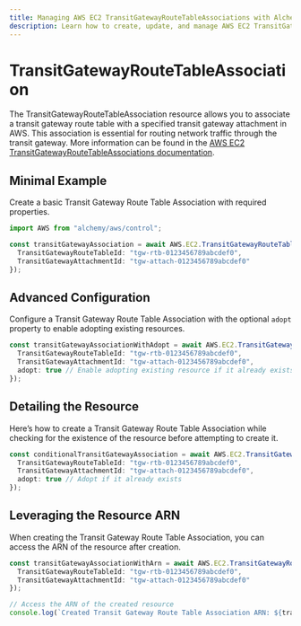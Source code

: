 ```yaml
---
title: Managing AWS EC2 TransitGatewayRouteTableAssociations with Alchemy
description: Learn how to create, update, and manage AWS EC2 TransitGatewayRouteTableAssociations using Alchemy Cloud Control.
---
```


# TransitGatewayRouteTableAssociation

The TransitGatewayRouteTableAssociation resource allows you to associate a transit gateway route table with a specified transit gateway attachment in AWS. This association is essential for routing network traffic through the transit gateway. More information can be found in the [AWS EC2 TransitGatewayRouteTableAssociations documentation](https://docs.aws.amazon.com/ec2/latest/userguide/).

## Minimal Example

Create a basic Transit Gateway Route Table Association with required properties.

```ts
import AWS from "alchemy/aws/control";

const transitGatewayAssociation = await AWS.EC2.TransitGatewayRouteTableAssociation("tgRouteTableAssociation", {
  TransitGatewayRouteTableId: "tgw-rtb-0123456789abcdef0",
  TransitGatewayAttachmentId: "tgw-attach-0123456789abcdef0"
});
```

## Advanced Configuration

Configure a Transit Gateway Route Table Association with the optional `adopt` property to enable adopting existing resources.

```ts
const transitGatewayAssociationWithAdopt = await AWS.EC2.TransitGatewayRouteTableAssociation("tgRouteTableAssociationWithAdopt", {
  TransitGatewayRouteTableId: "tgw-rtb-0123456789abcdef0",
  TransitGatewayAttachmentId: "tgw-attach-0123456789abcdef0",
  adopt: true // Enable adopting existing resource if it already exists
});
```

## Detailing the Resource

Here’s how to create a Transit Gateway Route Table Association while checking for the existence of the resource before attempting to create it.

```ts
const conditionalTransitGatewayAssociation = await AWS.EC2.TransitGatewayRouteTableAssociation("conditionalTgAssociation", {
  TransitGatewayRouteTableId: "tgw-rtb-0123456789abcdef0",
  TransitGatewayAttachmentId: "tgw-attach-0123456789abcdef0",
  adopt: true // Adopt if it already exists
});
```

## Leveraging the Resource ARN

When creating the Transit Gateway Route Table Association, you can access the ARN of the resource after creation.

```ts
const transitGatewayAssociationWithArn = await AWS.EC2.TransitGatewayRouteTableAssociation("tgAssociationWithArn", {
  TransitGatewayRouteTableId: "tgw-rtb-0123456789abcdef0",
  TransitGatewayAttachmentId: "tgw-attach-0123456789abcdef0"
});

// Access the ARN of the created resource
console.log(`Created Transit Gateway Route Table Association ARN: ${transitGatewayAssociationWithArn.Arn}`);
```